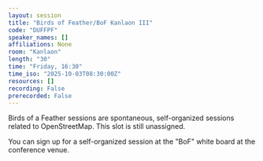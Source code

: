 ```yaml
---
layout: session
title: "Birds of Feather/BoF Kanlaon III"
code: "DUFFPF"
speaker_names: []
affiliations: None
room: "Kanlaon"
length: "30"
time: "Friday, 16:30"
time_iso: "2025-10-03T08:30:00Z"
resources: []
recording: False
prerecorded: False
---
```


Birds of a Feather sessions are spontaneous, self-organized sessions related to OpenStreetMap. This slot is still unassigned.

You can sign up for a self-organized session at the &#34;BoF&#34; white board at the conference venue.

